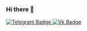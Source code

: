 ### Hi there 👋

<div id="badges">
  <a href="https://t.me/Al3xandrr">
    <img src="https://img.shields.io/badge/Telegram-black?style=for-the-badge&logo=telegram&logoColor=white" alt="Telegram Badge"/>
  </a>
  <a href="https://vk.com/4lexandrrr">
    <img src="https://img.shields.io/badge/Vk-blue?style=for-the-badge&logo=vk&logoColor=white" alt="Vk Badge"/>
</div>
  
<img src="https://komarev.com/ghpvc/?username=4lexandrr&style=flat-square&color=blue" alt=""/>

